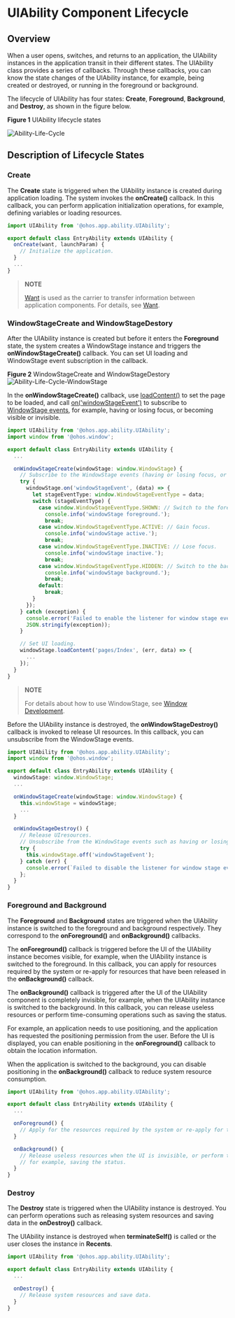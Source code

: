 # UIAbility Component Lifecycle


## Overview

When a user opens, switches, and returns to an application, the UIAbility instances in the application transit in their different states. The UIAbility class provides a series of callbacks. Through these callbacks, you can know the state changes of the UIAbility instance, for example, being created or destroyed, or running in the foreground or background.

The lifecycle of UIAbility has four states: **Create**, **Foreground**, **Background**, and **Destroy**, as shown in the figure below.

**Figure 1** UIAbility lifecycle states

![Ability-Life-Cycle](figures/Ability-Life-Cycle.png)  


## Description of Lifecycle States


### Create

The **Create** state is triggered when the UIAbility instance is created during application loading. The system invokes the **onCreate()** callback. In this callback, you can perform application initialization operations, for example, defining variables or loading resources.


```ts
import UIAbility from '@ohos.app.ability.UIAbility';

export default class EntryAbility extends UIAbility {
  onCreate(want, launchParam) {
    // Initialize the application.
  }
  ...
}
```

> **NOTE**
>
> [Want](../reference/apis/js-apis-app-ability-want.md) is used as the carrier to transfer information between application components. For details, see [Want](want-overview.md).

### WindowStageCreate and WindowStageDestory

After the UIAbility instance is created but before it enters the **Foreground** state, the system creates a WindowStage instance and triggers the **onWindowStageCreate()** callback. You can set UI loading and WindowStage event subscription in the callback.

**Figure 2** WindowStageCreate and WindowStageDestory 
![Ability-Life-Cycle-WindowStage](figures/Ability-Life-Cycle-WindowStage.png)  

In the **onWindowStageCreate()** callback, use [loadContent()](../reference/apis/js-apis-window.md#loadcontent9-2) to set the page to be loaded, and call [on('windowStageEvent')](../reference/apis/js-apis-window.md#onwindowstageevent9) to subscribe to [WindowStage events](../reference/apis/js-apis-window.md#windowstageeventtype9), for example, having or losing focus, or becoming visible or invisible.

```ts
import UIAbility from '@ohos.app.ability.UIAbility';
import window from '@ohos.window';

export default class EntryAbility extends UIAbility {
  ...

  onWindowStageCreate(windowStage: window.WindowStage) {
    // Subscribe to the WindowStage events (having or losing focus, or becoming visible or invisible).
    try {
      windowStage.on('windowStageEvent', (data) => {
        let stageEventType: window.WindowStageEventType = data;
        switch (stageEventType) {
          case window.WindowStageEventType.SHOWN: // Switch to the foreground.
            console.info('windowStage foreground.');
            break;
          case window.WindowStageEventType.ACTIVE: // Gain focus.
            console.info('windowStage active.');
            break;
          case window.WindowStageEventType.INACTIVE: // Lose focus.
            console.info('windowStage inactive.');
            break;
          case window.WindowStageEventType.HIDDEN: // Switch to the background.
            console.info('windowStage background.');
            break;
          default:
            break;
        }
      });
    } catch (exception) {
      console.error('Failed to enable the listener for window stage event changes. Cause:' +
      JSON.stringify(exception));
    }

    // Set UI loading.
    windowStage.loadContent('pages/Index', (err, data) => {
      ...
    });
  }
}
```

> **NOTE**<br>
>
> For details about how to use WindowStage, see [Window Development](../windowmanager/application-window-stage.md).

Before the UIAbility instance is destroyed, the **onWindowStageDestroy()** callback is invoked to release UI resources. In this callback, you can unsubscribe from the WindowStage events.


```ts
import UIAbility from '@ohos.app.ability.UIAbility';
import window from '@ohos.window';

export default class EntryAbility extends UIAbility {
  windowStage: window.WindowStage;
  ...

  onWindowStageCreate(windowStage: window.WindowStage) {
    this.windowStage = windowStage;
    ...
  }

  onWindowStageDestroy() {
    // Release UIresources.
    // Unsubscribe from the WindowStage events such as having or losing focus in the onWindowStageDestroy() callback.
    try {
      this.windowStage.off('windowStageEvent');
    } catch (err) {
      console.error(`Failed to disable the listener for window stage event changes. Code is ${err.code}, message is ${err.message}`);
    };
  }
}
```


### Foreground and Background

The **Foreground** and **Background** states are triggered when the UIAbility instance is switched to the foreground and background respectively. They correspond to the **onForeground()** and **onBackground()** callbacks.

The **onForeground()** callback is triggered before the UI of the UIAbility instance becomes visible, for example, when the UIAbility instance is switched to the foreground. In this callback, you can apply for resources required by the system or re-apply for resources that have been released in the **onBackground()** callback.

The **onBackground()** callback is triggered after the UI of the UIAbility component is completely invisible, for example, when the UIAbility instance is switched to the background. In this callback, you can release useless resources or perform time-consuming operations such as saving the status.

For example, an application needs to use positioning, and the application has requested the positioning permission from the user. Before the UI is displayed, you can enable positioning in the **onForeground()** callback to obtain the location information.

When the application is switched to the background, you can disable positioning in the **onBackground()** callback to reduce system resource consumption.


```ts
import UIAbility from '@ohos.app.ability.UIAbility';

export default class EntryAbility extends UIAbility {
  ...

  onForeground() {
    // Apply for the resources required by the system or re-apply for the resources released in onBackground().
  }

  onBackground() {
    // Release useless resources when the UI is invisible, or perform time-consuming operations in this callback,
    // for example, saving the status.
  }
}
```


### Destroy

The **Destroy** state is triggered when the UIAbility instance is destroyed. You can perform operations such as releasing system resources and saving data in the **onDestroy()** callback.

The UIAbility instance is destroyed when **terminateSelf()** is called or the user closes the instance in **Recents**.

```ts
import UIAbility from '@ohos.app.ability.UIAbility';

export default class EntryAbility extends UIAbility {
  ...

  onDestroy() {
    // Release system resources and save data.
  }
}
```
